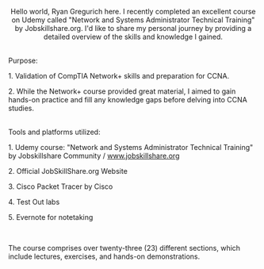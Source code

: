 <p style="text-align: center;">Hello world, Ryan Gregurich here. I recently completed an excellent course on Udemy called &quot;Network and Systems Administrator Technical Training&quot; by Jobskillshare.org. I&apos;d like to share my personal journey by providing a detailed overview of the skills and knowledge I gained.<br><br></p>
<p>Purpose:&nbsp;</p>
<p>1. Validation of CompTIA Network+ skills and preparation for CCNA.</p>
<p>2. While the Network+ course provided great material, I aimed to gain hands-on practice and fill any knowledge gaps before delving into CCNA studies.<br><br></p>
<p>Tools and platforms utilized:</p>
<p>1. Udemy course: &quot;Network and Systems Administrator Technical Training&quot; by Jobskillshare Community / <a data-fr-linked="true" href="//www.jobskillshare.org">www.jobskillshare.org</a></p>
<p>2. Official JobSkillShare.org Website</p>
<p>3. Cisco Packet Tracer by Cisco</p>
<p>4. Test Out labs</p>
<p>5. Evernote for notetaking</p>
<p><br></p>
<p>The course comprises over twenty-three (23) different sections, which include lectures, exercises, and hands-on demonstrations.</p>
